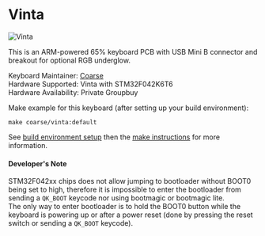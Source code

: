 Vinta
=========

![Vinta](https://i.imgur.com/huX3lffh.jpg)


This is an ARM-powered 65% keyboard PCB with USB Mini B connector and breakout for optional RGB underglow.

Keyboard Maintainer: [Coarse](https://github.com/coarse)  
Hardware Supported: Vinta with STM32F042K6T6  
Hardware Availability: Private Groupbuy

Make example for this keyboard (after setting up your build environment):

    make coarse/vinta:default

See [build environment setup](https://docs.qmk.fm/#/getting_started_build_tools) then the [make instructions](https://docs.qmk.fm/#/getting_started_make_guide) for more information.

#### Developer's Note

STM32F042xx chips does not allow jumping to bootloader without BOOT0 being set to high, therefore it is impossible to enter the bootloader from sending a `QK_BOOT` keycode nor using bootmagic or bootmagic lite.  
The only way to enter bootloader is to hold the BOOT0 button while the keyboard is powering up or after a power reset (done by pressing the reset switch or sending a `QK_BOOT` keycode).
